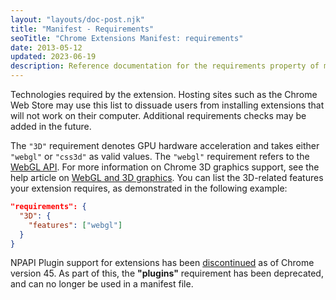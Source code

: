 ```yaml
---
layout: "layouts/doc-post.njk"
title: "Manifest - Requirements"
seoTitle: "Chrome Extensions Manifest: requirements"
date: 2013-05-12
updated: 2023-06-19
description: Reference documentation for the requirements property of manifest.json.
---
```


Technologies required by the extension. Hosting sites such as the Chrome Web Store may use this list
to dissuade users from installing extensions that will not work on their computer. Additional requirements checks may be added in
the future.

The `"3D"` requirement denotes GPU hardware acceleration and takes either `"webgl"` or `"css3d"` as valid values. The `"webgl"` requirement refers to the [WebGL
API][1]. For more information on Chrome 3D graphics support, see the help article on [WebGL and 3D
graphics][2]. You can list the 3D-related features your extension requires, as demonstrated in the
following example:

```json
"requirements": {
  "3D": {
    "features": ["webgl"]
  }
}
```

NPAPI Plugin support for extensions has been [discontinued][3] as of Chrome version 45. As part of this, the **"plugins"**
requirement has been deprecated, and can no longer be used in a manifest file.



[1]: https://www.khronos.org/webgl/
[2]: https://support.google.com/chrome/answer/1220892
[3]: https://blog.chromium.org/2013/09/saying-goodbye-to-our-old-friend-npapi.html
[4]: /docs/extensions/npapi
